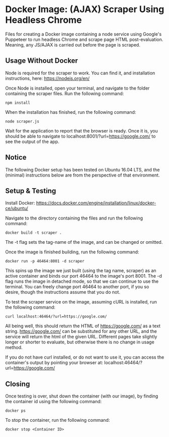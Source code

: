 # Docker Image: (AJAX) Scraper Using Headless Chrome

Files for creating a Docker image containing a node service using Google's Puppeteer to run headless Chrome and scrape page HTML post-evaluation. Meaning, any JS/AJAX is carried out before the page is scraped.

## Usage Without Docker

Node is required for the scraper to work. You can find it, and installation instructions, here: https://nodejs.org/en/

Once Node is installed, open your terminal, and navigate to the folder containing the scraper files. Run the following command:

```
npm install
```

When the installation has finished, run the following command:

```
node scraper.js
```

Wait for the application to report that the browser is ready. Once it is, you should be able to navigate to localhost:8001/?url=https://google.com/ to see the output of the app.

## Notice

The following Docker setup has been tested on Ubuntu 16.04 LTS, and the (minimal) instructions below are from the perspective of that environment.

## Setup & Testing

Install Docker: https://docs.docker.com/engine/installation/linux/docker-ce/ubuntu/

Navigate to the directory containing the files and run the following command:

```
docker build -t scraper .
```

The -t flag sets the tag-name of the image, and can be changed or omitted.

Once the image is finished building, run the following command:

```
docker run -p 46464:8001 -d scraper
```

This spins up the image we just built (using the tag name, scraper) as an active container and binds our port 46464 to the image's port 8001. The -d flag runs the image in detached mode, so that we can continue to use the terminal. You can freely change port 46464 to another port, if you so desire, though the instructions assume that you do not.

To test the scraper service on the image, assuming cURL is installed, run the following command:

```
curl localhost:46464/?url=https://google.com/
```

All being well, this should return the HTML of https://google.com/ as a text string. https://google.com/ can be substituted for any other URL, and the service will return the html of the given URL. Different pages take slightly longer or shorter to evaluate, but otherwise there is no change in usage method.

If you do not have curl installed, or do not want to use it, you can access the container's output by pointing your browser at: localhost:46464/?url=https://google.com/

## Closing

Once testing is over, shut down the container (with our image), by finding the container id using the following command:

```
docker ps
```

To stop the container, run the following command:

```
docker stop <Container ID>
```

